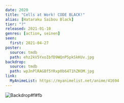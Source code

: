 ```yaml
---
date: 2020
title: "Cells at Work! CODE BLACK!"
alias: [Hataraku Saibou Black]
tier: "?"
released: 2021-01-10
genres: [action, seinen]
seen:
  first: 2021-04-27
poster:
  source: tmdb
  path: ehz2kV5YxoIbfD9WQnP5pkSkKUv.jpg
backdrop:
  source: tmdb
  path: wpJnPlRAGBf5YRxp0b64T1hZKOM.jpg
link:
  MyAnimeList: https://myanimelist.net/anime/41694
---
```


![Backdrop#f#fb](https://image.tmdb.org/t/p/w1280/fsnHf3qC4SJAMaYolZqmqvRaVw3.jpg "Source: TMDB")
